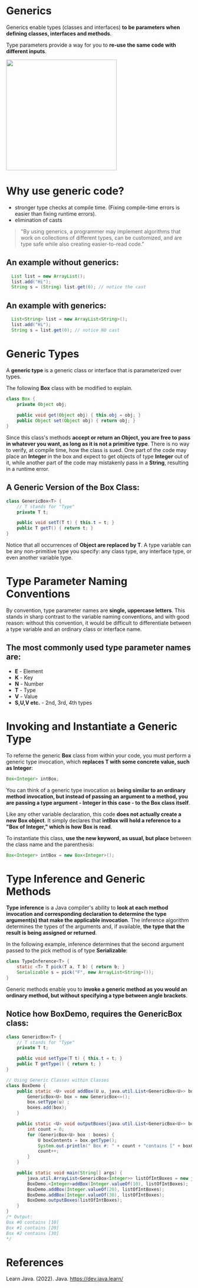 # Generics 

Generics enable types (classes and interfaces) **to be parameters when defining classes, interfaces and methods**. 

Type parameters provide a way for you to **re-use the same code with different inputs**. 

<img src="https://user-images.githubusercontent.com/109105989/197359753-7136d638-c69c-4441-a8b3-71198a8ca854.png" width="300" height="300"/> 


# Why use generic code? 
- stronger type checks at compile time. (Fixing compile-time errors is easier than fixing runtime errors). 
- elimination of casts 

>"By using generics, a programmer may implement algorithms that work on collections of different types, can be customized, and are type safe while also creating easier-to-read code." 

## An example without generics: 
``` java 
  List list = new ArrayList();
  list.add("Hi");
  String s = (String) list.get(0); // notice the cast
``` 

## An example with generics: 
``` java 
  List<String> list = new ArrayList<String>();
  list.add("Hi");
  String s = list.get(0); // notice NO cast
``` 

# Generic Types 
A **generic type** is a generic class or interface that is parameterized over types. 

The following **Box** class with be modified to explain. 

``` java 
class Box { 
    private Object obj;
    
    public void get(Object obj) { this.obj = obj; }
    public Object set(Object obj) { return obj; }
}
``` 

Since this class's methods **accept or return an Object, you are free to pass in whatever you want, as long as it is not a primitive type**. There is no way to verify, at compile time, how the class is sued. One part of the code may place an **Integer** in the box and expect to get objects of type **Integer** out of it, while another part of the code may mistakenly pass in a **String**, resulting in a runtime error. 

## A Generic Version of the Box Class: 
``` java 
class GenericBox<T> { 
    // T stands for "Type" 
    private T t;

    public void setT(T t) { this.t = t; }
    public T getT() { return t; }
}
``` 

Notice that all occurrences of **Object are replaced by T**. A type variable can be any non-primitive type you specify: any class type, any interface type, or even another variable type. 

# Type Parameter Naming Conventions 
By convention, type parameter names are **single, uppercase letters**. This stands in sharp contrast to the variable naming conventions, and with good reason: without this convention, it would be difficult to differentiate between a type variable and an ordinary class or interface name. 

## The most commonly used type parameter names are: 
- **E** - Element 
- **K** - Key 
- **N** - Number 
- **T** - Type 
- **V** - Value 
- **S,U,V etc.** - 2nd, 3rd, 4th types

# Invoking and Instantiate a Generic Type 
To referne the generic **Box** class from within your code, you must perform a generic type invocation, which **replaces T with some concrete value, such as Integer**: 

``` java 
Box<Integer> intBox; 
``` 

You can think of a generic type invocation as **being similar to an ordinary method invocation, but instead of passing an argument to a method, you are passing a type argument - Integer in this case - to the Box class itself**. 

Like any other variable declaration, this code **does not actually create a new Box object**. It simply declares that **intBox will hold a reference to a "Box of Integer," which is how Box<Integer> is read**. 

To instantiate this class, **use the new keyword, as usual, but place <Integer>** between the class name and the parenthesis: 
``` java 
Box<Integer> intBox = new Box<Integer>(); 
``` 

# Type Inference and Generic Methods 
**Type inference** is a Java compiler's ability to **look at each method invocation and corresponding declaration to determine the type argument(s) that make the applicable invocation**. The inference algorithm determines the types of the arguments and, if available, **the type that the result is being assigned or returned**. 

In the following example, inference determines that the second argument passed to the pick method is of type **Serializable**: 
``` java 
class TypeInference<T> {
    static <T> T pick(T a, T b) { return b; }
    Serializable s = pick("F", new ArrayList<String>());
}
``` 

Generic methods enable you to **invoke a generic method as you would an ordinary method, but without specifying a type between angle brackets**. 

## Notice how BoxDemo, requires the GenericBox class:
``` java 
class GenericBox<T> {
    // T stands for "Type"
    private T t;

    public void setType(T t) { this.t = t; }
    public T getType() { return t; }
}

// Using Generic Classes within Classes
class BoxDemo {
    public static <U> void addBox(U u, java.util.List<GenericBox<U>> boxes) {
        GenericBox<U> box = new GenericBox<>();
        box.setType(u) ;
        boxes.add(box);
    }

    public static <U> void outputBoxes(java.util.List<GenericBox<U>> boxes) {
        int count = 0;
        for (GenericBox<U> box : boxes) {
            U boxContents = box.getType();
            System.out.println(" Box #: " + count + "contains [" + boxContents.toString() + "]");
            count++;
        }
    }

    public static void main(String[] args) {
        java.util.ArrayList<GenericBox<Integer>> listOfIntBoxes = new java.util.ArrayList<>();
        BoxDemo.<Integer>addBox(Integer.valueOf(10), listOfIntBoxes);
        BoxDemo.addBox(Integer.valueOf(20), listOfIntBoxes);
        BoxDemo.addBox(Integer.valueOf(30), listOfIntBoxes);
        BoxDemo.outputBoxes(listOfIntBoxes);
    }
}
/* Output: 
Box #0 contains [10] 
Box #1 contains [20] 
Box #2 contains [30]  
*/
``` 

# References 
Learn Java. (2022). Java. https://dev.java.learn/
